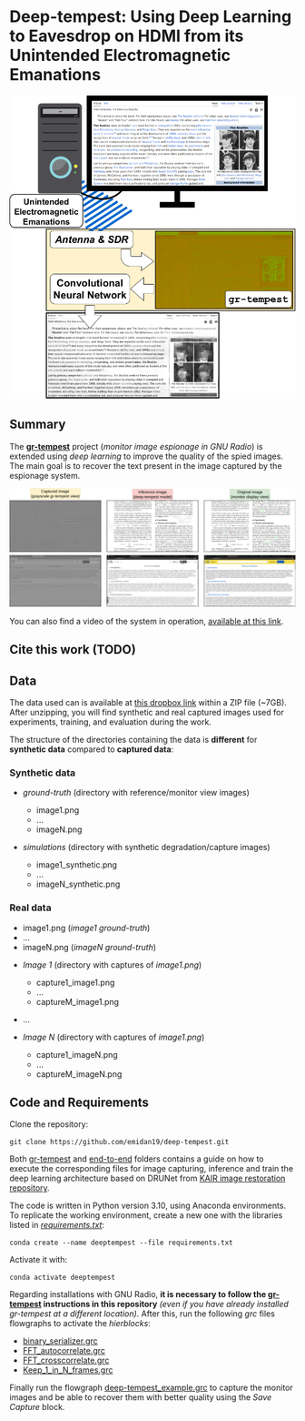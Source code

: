 # Deep-tempest:  Using Deep Learning to Eavesdrop on HDMI from its Unintended Electromagnetic Emanations

<img src="deep-tempest.png"/>

## Summary

The [**gr-tempest**](https://github.com/git-artes/gr-tempest) project (*monitor image espionage in GNU Radio*) is extended using *deep learning* to improve the quality of the spied images. The main goal is to recover the text present in the image captured by the espionage system. 

<img src="examples.png"/>

You can also find a video of the system in operation, [available at this link](https://www.youtube.com/watch?v=ig3NWg_Yzag).

## Cite this work (TODO)

## Data

The data used can is available at [this dropbox link](https://www.dropbox.com/scl/fi/7r2o8nbws45q30j5lkxjb/deeptempest_dataset.zip?rlkey=w7jvw275hu8tsyflgdkql7l1c&st=e8rdldz0&dl=0) within a ZIP file (~7GB). After unzipping, you will find synthetic and real captured images used for experiments, training, and evaluation during the work.

The structure of the directories containing the data is **different** for **synthetic data** compared to **captured data**:

### Synthetic data

* *ground-truth* (directory with reference/monitor view images)
    - image1.png
    - ...
    - imageN.png

* *simulations* (directory with synthetic degradation/capture images)
    - image1_synthetic.png
    - ...
    - imageN_synthetic.png

### Real data

- image1.png (*image1 ground-truth*)
- ...
- imageN.png (*imageN ground-truth*)

* *Image 1* (directory with captures of *image1.png*)
    - capture1_image1.png
    - ...
    - captureM_image1.png

* ...

* *Image N* (directory with captures of *image1.png*)
    - capture1_imageN.png
    - ...
    - captureM_imageN.png

## Code and Requirements

Clone the repository:

```shell
git clone https://github.com/emidan19/deep-tempest.git
```

Both [gr-tempest](./gr-tempest/) and [end-to-end](./end-to-end/) folders contains a guide on how to execute the corresponding files for image capturing, inference and train the deep learning architecture based on DRUNet from [KAIR image restoration repository](https://github.com/cszn/KAIR/tree/master).

The code is written in Python version 3.10, using Anaconda environments. To replicate the working environment, create a new one with the libraries listed in [*requirements.txt*](./requirements.txt):

```shell
conda create --name deeptempest --file requirements.txt
```

Activate it with:
```shell
conda activate deeptempest
```

Regarding installations with GNU Radio, **it is necessary to follow the [gr-tempest](./gr-tempest/README.md) instructions in this repository** *(even if you have already installed gr-tempest at a different location)*. After this, run the following *grc* files flowgraphs to activate the *hierblocks*:
- [binary_serializer.grc](./gr-tempest/examples/binary_serializer.grc)
- [FFT_autocorrelate.grc](./gr-tempest/examples/FFT_autocorrelate.grc)
- [FFT_crosscorrelate.grc](./gr-tempest/examples/FFT_crosscorrelate.grc)
- [Keep_1_in_N_frames.grc](./gr-tempest/examples/Keep_1_in_N_frames.grc)

Finally run the flowgraph [deep-tempest_example.grc](./gr-tempest/examples/deep-tempest_example.grc) to capture the monitor images and be able to recover them with better quality using the *Save Capture* block.
